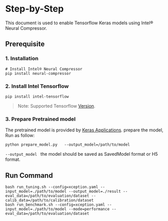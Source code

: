 Step-by-Step
============

This document is used to enable Tensorflow Keras models using Intel® Neural Compressor.


## Prerequisite

### 1. Installation
```shell
# Install Intel® Neural Compressor
pip install neural-compressor
```
### 2. Install Intel Tensorflow
```shell
pip install intel-tensorflow
```
> Note: Supported Tensorflow [Version](../../../../../../../README.md).

### 3. Prepare Pretrained model

The pretrained model is provided by [Keras Applications](https://keras.io/api/applications/). prepare the model, Run as follow: 
 ```
python prepare_model.py   --output_model=/path/to/model
 ```
`--output_model ` the model should be saved as SavedModel format or H5 format.

## Run Command
  ```shell
  bash run_tuning.sh --config=xception.yaml --input_model=./path/to/model --output_model=./result --eval_data=/path/to/evaluation/dataset --calib_data=/path/to/calibration/dataset
  bash run_benchmark.sh --config=xception.yaml --input_model=./path/to/model --mode=performance --eval_data=/path/to/evaluation/dataset
  ```

